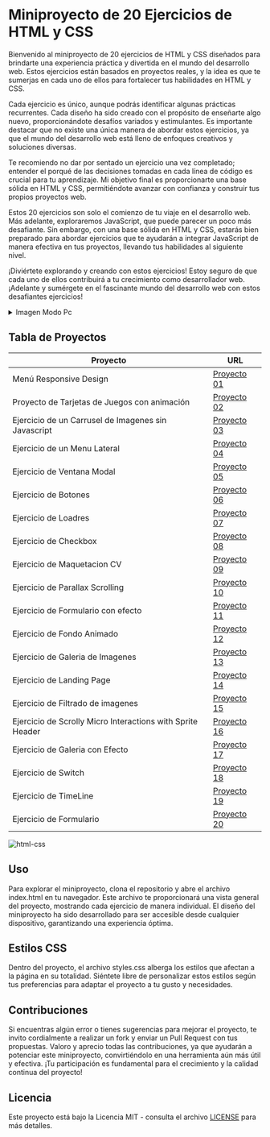 # Miniproyecto de 20 Ejercicios de HTML y CSS

Bienvenido al miniproyecto de 20 ejercicios de HTML y CSS diseñados para brindarte una experiencia práctica y divertida en el mundo del desarrollo web. Estos ejercicios están basados en proyectos reales, y la idea es que te sumerjas en cada uno de ellos para fortalecer tus habilidades en HTML y CSS.

Cada ejercicio es único, aunque podrás identificar algunas prácticas recurrentes. Cada diseño ha sido creado con el propósito de enseñarte algo nuevo, proporcionándote desafíos variados y estimulantes. Es importante destacar que no existe una única manera de abordar estos ejercicios, ya que el mundo del desarrollo web está lleno de enfoques creativos y soluciones diversas.

Te recomiendo no dar por sentado un ejercicio una vez completado; entender el porqué de las decisiones tomadas en cada línea de código es crucial para tu aprendizaje. Mi objetivo final es proporcionarte una base sólida en HTML y CSS, permitiéndote avanzar con confianza y construir tus propios proyectos web.

Estos 20 ejercicios son solo el comienzo de tu viaje en el desarrollo web. Más adelante, exploraremos JavaScript, que puede parecer un poco más desafiante. Sin embargo, con una base sólida en HTML y CSS, estarás bien preparado para abordar ejercicios que te ayudarán a integrar JavaScript de manera efectiva en tus proyectos, llevando tus habilidades al siguiente nivel.

¡Diviértete explorando y creando con estos ejercicios! Estoy seguro de que cada uno de ellos contribuirá a tu crecimiento como desarrollador web. ¡Adelante y sumérgete en el fascinante mundo del desarrollo web con estos desafiantes ejercicios!

<details>
    <summary>Imagen Modo Pc</summary>

![projects](https://github.com/diegudeveloper/20projects/assets/62949966/c8e09abe-a6e2-4d15-90d5-9b42bdea1727)

</details>



## Tabla de Proyectos

| Proyecto                                          | URL                                                                                                    |
| -------------------------------------------------- | ------------------------------------------------------------------------------------------------------ |
| Menú Responsive Design                             | [Proyecto 01](https://github.com/diegudeveloper/20projects/tree/main/proyectos/proyecto01)            |
| Proyecto de Tarjetas de Juegos con animación        | [Proyecto 02](https://github.com/diegudeveloper/20projects/tree/main/proyectos/proyecto02)            |
| Ejercicio de un Carrusel de Imagenes sin Javascript | [Proyecto 03](https://github.com/diegudeveloper/20projects/tree/main/proyectos/proyecto03)            |
| Ejercicio de un Menu Lateral                        | [Proyecto 04](https://github.com/diegudeveloper/20projects/tree/main/proyectos/proyecto04)            |
| Ejercicio de Ventana Modal                           | [Proyecto 05](https://github.com/diegudeveloper/20projects/tree/main/proyectos/proyecto05)            |
| Ejercicio de Botones                                | [Proyecto 06](https://github.com/diegudeveloper/20projects/tree/main/proyectos/proyecto06)            |
| Ejercicio de Loadres                                | [Proyecto 07](https://github.com/diegudeveloper/20projects/tree/main/proyectos/proyecto07)            |
| Ejercicio de Checkbox                               | [Proyecto 08](https://github.com/diegudeveloper/20projects/tree/main/proyectos/proyecto08)            |
| Ejercicio de Maquetacion CV                         | [Proyecto 09](https://github.com/diegudeveloper/20projects/tree/main/proyectos/proyecto09)            |
| Ejercicio de Parallax Scrolling                     | [Proyecto 10](https://github.com/diegudeveloper/20projects/tree/main/proyectos/proyecto10)            |
| Ejercicio de Formulario con efecto                  | [Proyecto 11](https://github.com/diegudeveloper/20projects/tree/main/proyectos/proyecto11)            |
| Ejercicio de Fondo Animado                          | [Proyecto 12](https://github.com/diegudeveloper/20projects/tree/main/proyectos/proyecto12)            |
| Ejercicio de Galeria de Imagenes                    | [Proyecto 13](https://github.com/diegudeveloper/20projects/tree/main/proyectos/proyecto13)            |
| Ejercicio de Landing Page                           | [Proyecto 14](https://github.com/diegudeveloper/20projects/tree/main/proyectos/proyecto14)            |
| Ejercicio de Filtrado de imagenes                   | [Proyecto 15](https://github.com/diegudeveloper/20projects/tree/main/proyectos/proyecto15)            |
| Ejercicio de Scrolly Micro Interactions with Sprite Header | [Proyecto 16](https://github.com/diegudeveloper/20projects/tree/main/proyectos/proyecto16)        |
| Ejercicio de Galeria con Efecto                     | [Proyecto 17](https://github.com/diegudeveloper/20projects/tree/main/proyectos/proyecto17)            |
| Ejercicio de Switch                                  | [Proyecto 18](https://github.com/diegudeveloper/20projects/tree/main/proyectos/proyecto18)            |
| Ejercicio de TimeLine                               | [Proyecto 19](https://github.com/diegudeveloper/20projects/tree/main/proyectos/proyecto19)            |
| Ejercicio de Formulario                              | [Proyecto 20](https://github.com/diegudeveloper/20projects/tree/main/proyectos/proyecto20)            |


![html-css](https://github.com/diegudeveloper/20projects/assets/62949966/d5362ccf-cf7f-4762-a36a-aa496f009ff2)

## Uso

Para explorar el miniproyecto, clona el repositorio y abre el archivo index.html en tu navegador. Este archivo te proporcionará una vista general del proyecto, mostrando cada ejercicio de manera individual. El diseño del miniproyecto ha sido desarrollado para ser accesible desde cualquier dispositivo, garantizando una experiencia óptima.

## Estilos CSS

Dentro del proyecto, el archivo styles.css alberga los estilos que afectan a la página en su totalidad. Siéntete libre de personalizar estos estilos según tus preferencias para adaptar el proyecto a tu gusto y necesidades.

## Contribuciones

Si encuentras algún error o tienes sugerencias para mejorar el proyecto, te invito cordialmente a realizar un fork y enviar un Pull Request con tus propuestas. Valoro y aprecio todas las contribuciones, ya que ayudarán a potenciar este miniproyecto, convirtiéndolo en una herramienta aún más útil y efectiva. ¡Tu participación es fundamental para el crecimiento y la calidad continua del proyecto!

## Licencia

Este proyecto está bajo la Licencia MIT - consulta el archivo [LICENSE](./LICENSE) para más detalles.

